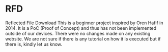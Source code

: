 # RFD
Reflected File Download
This is a beginner project inspired by Oren Hafif in 2014. It is a PoC (Proof of Concept) and thus has not been implemented outside of our devices. There were no changes made on any existing website. We are not sure if there is any tutorial on how it is executed but if there is, kindly let us know.
